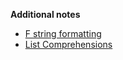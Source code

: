 **Additional notes**
- [F string formatting](Notes/06_2_f_strings.md)
- [List Comprehensions](Notes/23_3_for_loop_list_comprehension.md)
